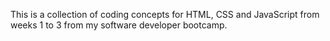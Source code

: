 This is a collection of coding concepts for HTML, CSS and JavaScript from weeks 1 to 3
from my software developer bootcamp.
 
